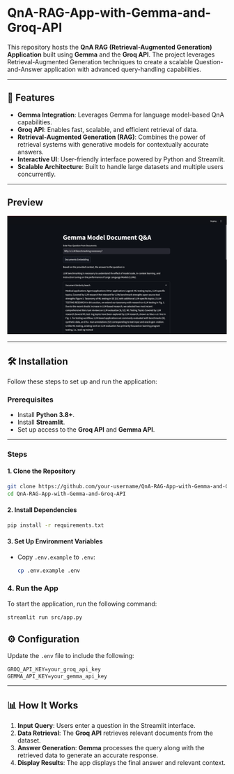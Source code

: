 # QnA-RAG-App-with-Gemma-and-Groq-API

This repository hosts the **QnA RAG (Retrieval-Augmented Generation) Application** built using **Gemma** and the **Groq API**. The project leverages Retrieval-Augmented Generation techniques to create a scalable Question-and-Answer application with advanced query-handling capabilities.

---

## 🚀 Features

- **Gemma Integration**: Leverages Gemma for language model-based QnA capabilities.
- **Groq API**: Enables fast, scalable, and efficient retrieval of data.
- **Retrieval-Augmented Generation (RAG)**: Combines the power of retrieval systems with generative models for contextually accurate answers.
- **Interactive UI**: User-friendly interface powered by Python and Streamlit.
- **Scalable Architecture**: Built to handle large datasets and multiple users concurrently.

---

## Preview

![Preview of the Application](Images/Preview.png)

---

## 🛠️ Installation

Follow these steps to set up and run the application:

### Prerequisites
- Install **Python 3.8+**.
- Install **Streamlit**.
- Set up access to the **Groq API** and **Gemma API**.

---

### Steps

#### 1. Clone the Repository
```bash
git clone https://github.com/your-username/QnA-RAG-App-with-Gemma-and-Groq-API.git
cd QnA-RAG-App-with-Gemma-and-Groq-API
```

#### 2. Install Dependencies
```bash
pip install -r requirements.txt
```

#### 3. Set Up Environment Variables

- Copy `.env.example` to `.env`:
  ```bash
  cp .env.example .env
  ```

### 4. Run the App

To start the application, run the following command:

```bash
streamlit run src/app.py
```

## ⚙️ Configuration

Update the `.env` file to include the following:

```plaintext
GROQ_API_KEY=your_groq_api_key
GEMMA_API_KEY=your_gemma_api_key
```
---

## 📊 How It Works

1. **Input Query**: Users enter a question in the Streamlit interface.  
2. **Data Retrieval**: The **Groq API** retrieves relevant documents from the dataset.  
3. **Answer Generation**: **Gemma** processes the query along with the retrieved data to generate an accurate response.  
4. **Display Results**: The app displays the final answer and relevant context.  
